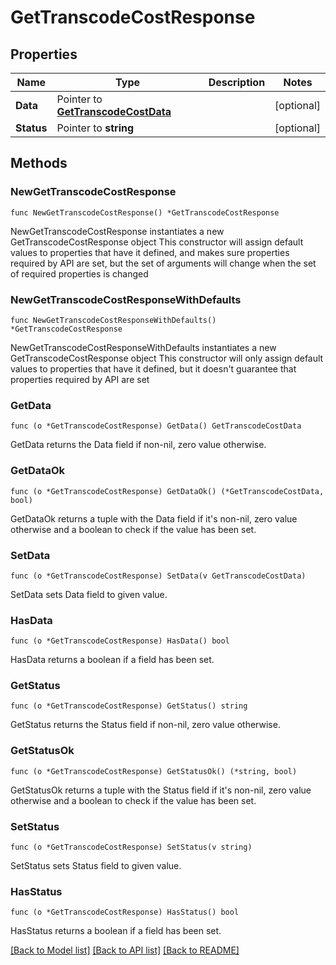 # GetTranscodeCostResponse

## Properties

Name | Type | Description | Notes
------------ | ------------- | ------------- | -------------
**Data** | Pointer to [**GetTranscodeCostData**](GetTranscodeCostData.md) |  | [optional] 
**Status** | Pointer to **string** |  | [optional] 

## Methods

### NewGetTranscodeCostResponse

`func NewGetTranscodeCostResponse() *GetTranscodeCostResponse`

NewGetTranscodeCostResponse instantiates a new GetTranscodeCostResponse object
This constructor will assign default values to properties that have it defined,
and makes sure properties required by API are set, but the set of arguments
will change when the set of required properties is changed

### NewGetTranscodeCostResponseWithDefaults

`func NewGetTranscodeCostResponseWithDefaults() *GetTranscodeCostResponse`

NewGetTranscodeCostResponseWithDefaults instantiates a new GetTranscodeCostResponse object
This constructor will only assign default values to properties that have it defined,
but it doesn't guarantee that properties required by API are set

### GetData

`func (o *GetTranscodeCostResponse) GetData() GetTranscodeCostData`

GetData returns the Data field if non-nil, zero value otherwise.

### GetDataOk

`func (o *GetTranscodeCostResponse) GetDataOk() (*GetTranscodeCostData, bool)`

GetDataOk returns a tuple with the Data field if it's non-nil, zero value otherwise
and a boolean to check if the value has been set.

### SetData

`func (o *GetTranscodeCostResponse) SetData(v GetTranscodeCostData)`

SetData sets Data field to given value.

### HasData

`func (o *GetTranscodeCostResponse) HasData() bool`

HasData returns a boolean if a field has been set.

### GetStatus

`func (o *GetTranscodeCostResponse) GetStatus() string`

GetStatus returns the Status field if non-nil, zero value otherwise.

### GetStatusOk

`func (o *GetTranscodeCostResponse) GetStatusOk() (*string, bool)`

GetStatusOk returns a tuple with the Status field if it's non-nil, zero value otherwise
and a boolean to check if the value has been set.

### SetStatus

`func (o *GetTranscodeCostResponse) SetStatus(v string)`

SetStatus sets Status field to given value.

### HasStatus

`func (o *GetTranscodeCostResponse) HasStatus() bool`

HasStatus returns a boolean if a field has been set.


[[Back to Model list]](../README.md#documentation-for-models) [[Back to API list]](../README.md#documentation-for-api-endpoints) [[Back to README]](../README.md)


